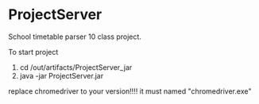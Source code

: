 # ProjectServer
School timetable parser
10 class project.

To start project
1) cd /out/artifacts/ProjectServer_jar
2) java -jar ProjectServer.jar 

replace chromedriver to your version!!!!
it must named "chromedriver.exe"
